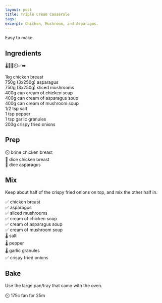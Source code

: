 ```yaml
---
layout: post
title: Triple Cream Casserole
tags: 
excerpt: Chicken, Mushroom, and Asparagus.
---
```

Easy to make.
## Ingredients

🌡️🔪🥣⏲️✅➡️

1kg chicken breast  
750g (3x250g) asparagus  
750g (3x250g) sliced mushrooms  
400g can cream of chicken soup  
400g can cream of asparagus soup  
400g can cream of mushroom soup  
1/2 tsp salt  
1 tsp pepper  
1 tsp garlic granules  
200g crispy fried onions  

## Prep
⏲️ brine chicken breast  
🔪 dice chicken breast  
🔪 dice asparagus  

## Mix
Keep about half of the crispy fried onions on top, and mix the other half in.

✅ chicken breast  
✅ asparagus  
✅ sliced mushrooms  
✅ cream of chicken soup  
✅ cream of asparagus soup  
✅ cream of mushroom soup  
🌡️ salt  
🌡️ pepper  
🌡️ garlic granules  
✅ crispy fried onions 

## Bake
Use the large pan/tray that came with the oven.

⏲️ 175c fan for 25m
